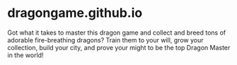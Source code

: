 # dragongame.github.io
Got what it takes to master this dragon game and collect and breed tons of adorable fire-breathing dragons? Train them to your will, grow your collection, build your city, and prove your might to be the top Dragon Master in the world!
